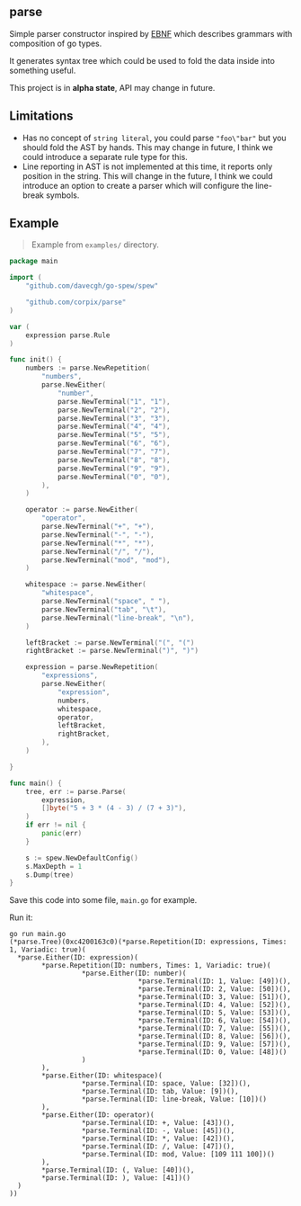 parse
----------

Simple parser constructor inspired by [EBNF](https://en.wikipedia.org/wiki/Extended_Backus%E2%80%93Naur_form) which
describes grammars with composition of go types.

It generates syntax tree which could be used to fold the data inside into something useful.

This project is in **alpha state**, API may change in future.

## Limitations

- Has no concept of `string literal`, you could parse `"foo\"bar"` but you should fold the AST by hands.
  This may change in future, I think we could introduce a separate rule type for this.
- Line reporting in AST is not implemented at this time, it reports only position in the string.
  This will change in the future, I think we could introduce an option to create a parser
  which will configure the line-break symbols.

## Example

> Example from `examples/` directory.

``` go
package main

import (
	"github.com/davecgh/go-spew/spew"

	"github.com/corpix/parse"
)

var (
	expression parse.Rule
)

func init() {
	numbers := parse.NewRepetition(
		"numbers",
		parse.NewEither(
			"number",
			parse.NewTerminal("1", "1"),
			parse.NewTerminal("2", "2"),
			parse.NewTerminal("3", "3"),
			parse.NewTerminal("4", "4"),
			parse.NewTerminal("5", "5"),
			parse.NewTerminal("6", "6"),
			parse.NewTerminal("7", "7"),
			parse.NewTerminal("8", "8"),
			parse.NewTerminal("9", "9"),
			parse.NewTerminal("0", "0"),
		),
	)

	operator := parse.NewEither(
		"operator",
		parse.NewTerminal("+", "+"),
		parse.NewTerminal("-", "-"),
		parse.NewTerminal("*", "*"),
		parse.NewTerminal("/", "/"),
		parse.NewTerminal("mod", "mod"),
	)

	whitespace := parse.NewEither(
		"whitespace",
		parse.NewTerminal("space", " "),
		parse.NewTerminal("tab", "\t"),
		parse.NewTerminal("line-break", "\n"),
	)

	leftBracket := parse.NewTerminal("(", "(")
	rightBracket := parse.NewTerminal(")", ")")

	expression = parse.NewRepetition(
		"expressions",
		parse.NewEither(
			"expression",
			numbers,
			whitespace,
			operator,
			leftBracket,
			rightBracket,
		),
	)

}

func main() {
	tree, err := parse.Parse(
		expression,
		[]byte("5 + 3 * (4 - 3) / (7 + 3)"),
	)
	if err != nil {
		panic(err)
	}

	s := spew.NewDefaultConfig()
	s.MaxDepth = 1
	s.Dump(tree)
}
```

Save this code into some file, `main.go` for example.

Run it:

``` shell
go run main.go
(*parse.Tree)(0xc4200163c0)(*parse.Repetition(ID: expressions, Times: 1, Variadic: true)(
  *parse.Either(ID: expression)(
        *parse.Repetition(ID: numbers, Times: 1, Variadic: true)(
                  *parse.Either(ID: number)(
                                *parse.Terminal(ID: 1, Value: [49])(),
                                *parse.Terminal(ID: 2, Value: [50])(),
                                *parse.Terminal(ID: 3, Value: [51])(),
                                *parse.Terminal(ID: 4, Value: [52])(),
                                *parse.Terminal(ID: 5, Value: [53])(),
                                *parse.Terminal(ID: 6, Value: [54])(),
                                *parse.Terminal(ID: 7, Value: [55])(),
                                *parse.Terminal(ID: 8, Value: [56])(),
                                *parse.Terminal(ID: 9, Value: [57])(),
                                *parse.Terminal(ID: 0, Value: [48])()
                  )
        ),
        *parse.Either(ID: whitespace)(
                  *parse.Terminal(ID: space, Value: [32])(),
                  *parse.Terminal(ID: tab, Value: [9])(),
                  *parse.Terminal(ID: line-break, Value: [10])()
        ),
        *parse.Either(ID: operator)(
                  *parse.Terminal(ID: +, Value: [43])(),
                  *parse.Terminal(ID: -, Value: [45])(),
                  *parse.Terminal(ID: *, Value: [42])(),
                  *parse.Terminal(ID: /, Value: [47])(),
                  *parse.Terminal(ID: mod, Value: [109 111 100])()
        ),
        *parse.Terminal(ID: (, Value: [40])(),
        *parse.Terminal(ID: ), Value: [41])()
  )
))
```
